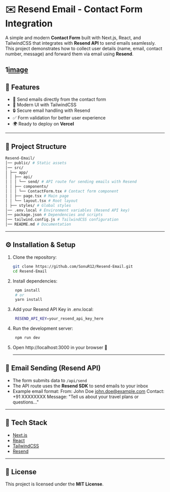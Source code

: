 # ✉️ Resend Email - Contact Form Integration

A simple and modern **Contact Form** built with Next.js, React, and TailwindCSS that integrates with **Resend API** to send emails seamlessly.  
This project demonstrates how to collect user details (name, email, contact number, message) and forward them via email using **Resend**.

1[image](https://github.com/SonuR12/Resend-Email/blob/main/public/images/Demo.png)
---

## 🚀 Features
- 📩 Send emails directly from the contact form  
- 🎨 Modern UI with TailwindCSS  
- 🔒 Secure email handling with Resend  
- ✅ Form validation for better user experience  
- 🌍 Ready to deploy on **Vercel**  

---

## 📂 Project Structure

```bash
Resend-Email/
│── public/ # Static assets
│── src/
│ ├── app/
│ │ ├── api/
│ │ │ └── send/ # API route for sending emails with Resend
│ │ ├── components/
│ │ │ └── ContactForm.tsx # Contact form component
│ │ ├── page.tsx # Main page
│ │ └── layout.tsx # Root layout
│ ├── styles/ # Global styles
│── .env.local # Environment variables (Resend API key)
│── package.json # Dependencies and scripts
│── tailwind.config.js # TailwindCSS configuration
│── README.md # Documentation

```

---

## ⚙️ Installation & Setup

1. Clone the repository:
   ```bash
   git clone https://github.com/SonuR12/Resend-Email.git
   cd Resend-Email
   ```

2. Install dependencies:

   ```bash
    npm install
    # or
    yarn install
    ```

3. Add your Resend API Key in .env.local:
   ```bash
    RESEND_API_KEY=your_resend_api_key_here
   ```

4. Run the development server:
   ```bash
    npm run dev
   ```
5. Open http://localhost:3000 in your browser 🚀

   ---

## 📧 Email Sending (Resend API)

- The form submits data to `/api/send`  
- The API route uses the **Resend SDK** to send emails to your inbox  
- Example email format:
From: John Doe john.doe@example.com
Contact: +91 XXXXXXXX
Message: "Tell us about your travel plans or questions..."

---

## 📌 Tech Stack
- [Next.js](https://nextjs.org/)  
- [React](https://react.dev/)  
- [TailwindCSS](https://tailwindcss.com/)  
- [Resend](https://resend.com/)  

---

## 📜 License
This project is licensed under the **MIT License**.

